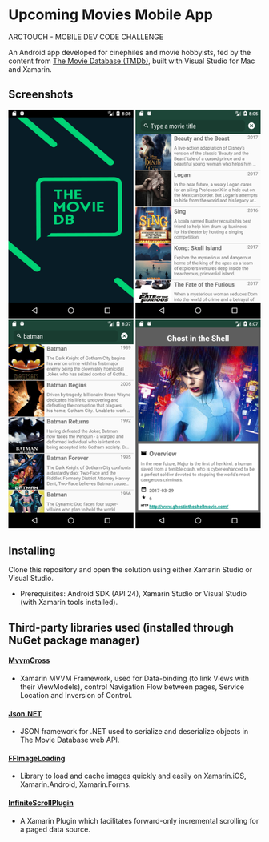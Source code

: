 # Upcoming Movies Mobile App
ARCTOUCH - MOBILE DEV CODE CHALLENGE

An Android app developed for cinephiles and movie hobbyists, fed by the content from [The Movie Database (TMDb)](https://www.themoviedb.org), built with Visual Studio for Mac and Xamarin.

## Screenshots

<img src="https://github.com/EltonGarcia/ArcTouchTMDb/blob/development/Screenshots/1%20-%20Splash%20Screen.png?raw=true"  title="Splash Screen" width="250" />
<img src="https://github.com/EltonGarcia/ArcTouchTMDb/blob/development/Screenshots/2%20-%20Movies%20List.png?raw=true" title="Movies List" width="250" />

<img src="https://github.com/EltonGarcia/ArcTouchTMDb/blob/development/Screenshots/3%20-%20Search%20Movies.png?raw=true"  title="Search" width="250" />
<img src="https://github.com/EltonGarcia/ArcTouchTMDb/blob/development/Screenshots/4%20-%20Movie%20Details.png?raw=true"  title="Movie Details" width="250" />


## Installing 

Clone this repository and open the solution using either Xamarin Studio or Visual Studio.
- Prerequisites: Android SDK (API 24), Xamarin Studio or Visual Studio (with Xamarin tools installed).


## Third-party libraries used (installed through NuGet package manager)

#### [MvvmCross](https://mvvmcross.com/)

- Xamarin MVVM Framework, used for Data-binding (to link Views with their ViewModels), control Navigation Flow between pages, Service Location and Inversion of Control.

#### [Json.NET](http://www.newtonsoft.com/json)

- JSON framework for .NET used to serialize and deserialize objects in The Movie Database web API.

#### [FFImageLoading](https://github.com/luberda-molinet/FFImageLoading)

- Library to load and cache images quickly and easily on Xamarin.iOS, Xamarin.Android, Xamarin.Forms.

#### [InfiniteScrollPlugin](https://github.com/HBSequence/Sequence.Plugins)

- A Xamarin Plugin which facilitates forward-only incremental scrolling for a paged data source.
